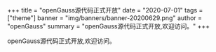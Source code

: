 +++
title = "openGauss源代码正式开放"
date = "2020-07-01"
tags = ["theme"]
banner = "img/banners/banner-20200629.png"
author = "openGauss"
summary = "openGauss源代码正式开放,欢迎访问。"
+++

openGauss源代码正式开放,欢迎访问。

